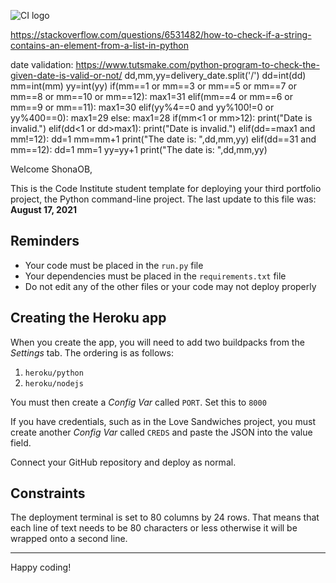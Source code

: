 ![CI logo](https://codeinstitute.s3.amazonaws.com/fullstack/ci_logo_small.png)

https://stackoverflow.com/questions/6531482/how-to-check-if-a-string-contains-an-element-from-a-list-in-python

date validation: 
https://www.tutsmake.com/python-program-to-check-the-given-date-is-valid-or-not/
dd,mm,yy=delivery_date.split('/')
    dd=int(dd)
    mm=int(mm)
    yy=int(yy)
    if(mm==1 or mm==3 or mm==5 or mm==7 or mm==8 or mm==10 or mm==12):
        max1=31
    elif(mm==4 or mm==6 or mm==9 or mm==11):
        max1=30
    elif(yy%4==0 and yy%100!=0 or yy%400==0):
        max1=29
    else:
        max1=28
    if(mm<1 or mm>12):
        print("Date is invalid.")
    elif(dd<1 or dd>max1):
        print("Date is invalid.")
    elif(dd==max1 and mm!=12):
        dd=1
        mm=mm+1
        print("The date is: ",dd,mm,yy)
    elif(dd==31 and mm==12):
        dd=1
        mm=1
        yy=yy+1
        print("The date is: ",dd,mm,yy)

Welcome ShonaOB,

This is the Code Institute student template for deploying your third portfolio project, the Python command-line project. The last update to this file was: **August 17, 2021**

## Reminders

* Your code must be placed in the `run.py` file
* Your dependencies must be placed in the `requirements.txt` file
* Do not edit any of the other files or your code may not deploy properly

## Creating the Heroku app

When you create the app, you will need to add two buildpacks from the _Settings_ tab. The ordering is as follows:

1. `heroku/python`
2. `heroku/nodejs`

You must then create a _Config Var_ called `PORT`. Set this to `8000`

If you have credentials, such as in the Love Sandwiches project, you must create another _Config Var_ called `CREDS` and paste the JSON into the value field.

Connect your GitHub repository and deploy as normal.

## Constraints

The deployment terminal is set to 80 columns by 24 rows. That means that each line of text needs to be 80 characters or less otherwise it will be wrapped onto a second line.

-----
Happy coding!